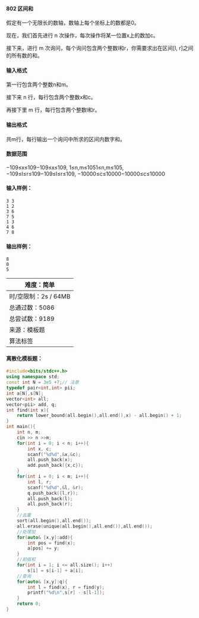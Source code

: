 #### 802 区间和

假定有一个无限长的数轴，数轴上每个坐标上的数都是0。

现在，我们首先进行 n 次操作，每次操作将某一位置x上的数加c。

接下来，进行 m 次询问，每个询问包含两个整数l和r，你需要求出在区间[l, r]之间的所有数的和。

#### 输入格式

第一行包含两个整数n和m。

接下来 n 行，每行包含两个整数x和c。

再接下里 m 行，每行包含两个整数l和r。

#### 输出格式

共m行，每行输出一个询问中所求的区间内数字和。

#### 数据范围

−109≤x≤109−109≤x≤109,
1≤n,m≤1051≤n,m≤105,
−109≤l≤r≤109−109≤l≤r≤109,
−10000≤c≤10000−10000≤c≤10000

#### 输入样例：

```
3 3
1 2
3 6
7 5
1 3
4 6
7 8
```

#### 输出样例：

```
8
0
5
```

| 难度：**简单**       |
| -------------------- |
| 时/空限制：2s / 64MB |
| 总通过数：5086       |
| 总尝试数：9189       |
| 来源：模板题         |
| 算法标签             |

#### 离散化模板题：

```cpp
#include<bits/stdc++.h>
using namespace std;
const int N = 3e5 +7;// 注意
typedef pair<int,int> pii;
int a[N],s[N];
vector<int> all;
vector<pii> add, q;
int find(int x){
    return lower_bound(all.begin(),all.end(),x) - all.begin() + 1;
}
int main(){
    int n, m;
    cin >> n >>m;
    for(int i = 0; i < n; i++){
        int x, c;
        scanf("%d%d",&x,&c);
        all.push_back(x);
        add.push_back({x,c});
    }
    for(int i = 0; i < m; i++){
        int l, r;
        scanf("%d%d",&l, &r);
        q.push_back({l,r});
        all.push_back(l);
        all.push_back(r);
    }
    //去重
    sort(all.begin(),all.end());
    all.erase(unique(all.begin(),all.end()),all.end());
    //处理加
    for(auto& [x,y]:add){
        int pos = find(x);
        a[pos] += y;
    }
    //前缀和
    for(int i = 1; i <= all.size(); i++)
        s[i] = s[i-1] + a[i];
    //查询
    for(auto& [x,y]:q){
        int l = find(x), r = find(y);
        printf("%d\n",s[r] - s[l-1]);
    }
    return 0;
}
```

